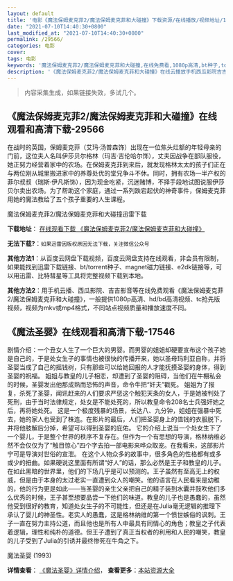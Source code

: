 ```yaml
---
layout: default
title: '电影《魔法保姆麦克菲2/魔法保姆麦克菲和大碰撞》下载资源/在线播放/视频地址/1080p/高清/蓝光'
date: "2021-07-10T14:40:30+0800"
last_modified_at: "2021-07-10T14:40:30+0800"
permalink: /29566/
categories: 电影
cover:
tags: 电影
keywords: '魔法保姆麦克菲2/魔法保姆麦克菲和大碰撞,在线免费看,1080p高清,bt种子,torrent,百度云盘,magnet,磁力链,迅雷下载资源'
description: '《魔法保姆麦克菲2/魔法保姆麦克菲和大碰撞》在线云播放手机西瓜影院吉吉影音免费看，1080p高清bd/hd未删减完整版和tc抢先枪版，mkv/mp4格式，附带bt/torrent种子、magnet/磁力链、百度云盘、网盘资源迅雷下载链接'
---
```


>内容采集生成，如果链接失效，多试几个。


## 《魔法保姆麦克菲2/魔法保姆麦克菲和大碰撞》在线观看和高清下载-29566

在战时的英国，保姆麦克菲（艾玛&middot;汤普森饰）出现在一位焦头烂额的年轻母亲的门前，这位夫人名叫伊莎贝尔格林（玛吉&middot;吉伦哈尔饰），丈夫因战争在部队服役，她正努力经营着家中的农场。在保姆麦克菲到来后，就发现格林太太的孩子们正在与两位刚从城里搬进家中的养尊处优的堂兄争斗不休。同时，拥有农场一半产权的菲尔叔叔（瑞斯&middot;伊凡斯饰），因为现金吃紧，沉迷赌博，不择手段地试图说服伊莎贝尔卖出农场。为了帮助这个家庭，通过一系列跌宕起伏的神奇事件，保姆麦克菲用她的魔法教给了五个孩子重要的人生课程。&nbsp;


魔法保姆麦克菲2/魔法保姆麦克菲和大碰撞迅雷下载

**下载地址**： [在线观看下载 《魔法保姆麦克菲2/魔法保姆麦克菲和大碰撞》](https://www.993dy.com//vod-detail-id-19118.html) 


**无法下载?**：`如果迅雷因版权原因无法下载，关注微信公众号 `

**其他方法1**：从百度云网盘下载视频，百度云网盘支持在线观看，非会员有限制，如果能找到迅雷下载链接、bt/torrent种子、magnet磁力链接、e2dk链接等，可以用迅雷、比特彗星等工具将完整视频下载到本地。

**其他方法2**：用手机云播、西瓜影院、吉吉影音等在线免费观看《魔法保姆麦克菲2/魔法保姆麦克菲和大碰撞》，一般提供1080p高清、hd/bd高清视频、tc抢先版视频，视频为mkv或mp4格式，不同站点视频质量和播放速度不同。


## 《魔法圣婴》在线观看和高清下载-17546

剧情介绍：一个丑女人生了一个巨大的男婴。而男婴的姐姐却硬要宣布这个孩子她是自己的，于是处女生子的事情也被很快的传播开来，她以圣母玛利亚自称，并将圣婴当成了自己的摇钱树，只有那些可以给她回报的人才能抚摸圣婴的身体，得到圣婴的祝福。 姐姐与教皇的儿子相恋，却遭到了圣婴的阻碍，当他们在牛棚私会的时候，圣婴发出他那成熟而恐怖的声音，命令牛把“奸夫”戳死。 姐姐为了报复，杀死了圣婴，闻讯赶来的人们要求严惩这个触犯天条的女人，于是她被判处了死刑，由于当时法律规定，处女是不能处死的，所以教皇命令208名士兵强奸她之后，再将她处死。 这是一个极度残暴的场景，长达八、九分钟，姐姐在强暴中死去，她的家人也受到了株连。在影片的最后，人们把圣婴身上的值钱的衣服脱下，并将他肢解后分掉，希望可以得到圣婴的庇佑。 它的介绍上说当一个处女生下了一个婴儿，于是整个世界的秩序不复存在。但作为一个有思想的导演，格林纳维必然不会仅仅为了“触目惊心”四个字去拍一部电影来哗众取宠。在我看来，这部影片宁可是导演对世俗的宣泄。 在这个人物众多的故事中，很多角色的性格都有或多或少的扭曲。如果硬说这里面有所谓“好人”的话，那么必然是王子和教皇的儿子。在如此黑暗的世界里，他们的下场几乎是可以预测的。王子虽然有至高无上的权威，但是由于本身的太过老实一直遭到众人的嘲笑。他的语言在人民看来是幼稚的，他的行为更是如此——当圣婴的亲生父亲把自己的精子装到水囊并鼓吹他们多么优秀的时候，王子甚至想要品尝一下他们的味道。教皇的儿子也是愚蠢的，虽然他受到很好的教育，知道处女生子的不可能性，但还是在Julia毫无逻辑的推理下承认了婴儿的神圣性。老实人的愚蠢，这是格林纳维的第一个愤世嫉俗的讽刺。王子一直在努力主持公道，而且他也是所有人中最具有同情心的角色；教皇之子代表着逻辑，理性和纯朴的道德。但王子遭到了真正当权者的利用和人民的嘲笑，教皇的儿子受到了Julia的引诱并最终惨死在牛角之下。


魔法圣婴 (1993)

**详情查看**： [《魔法圣婴》详情介绍](/movie/17546/)， **查看更多**：[本站资源大全](/movie/t/all/)

